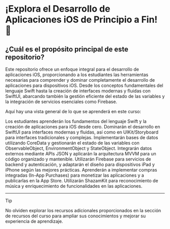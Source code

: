 # ¡Explora el Desarrollo de Aplicaciones iOS de Principio a Fin! 🚀

## ¿Cuál es el propósito principal de este repositorio?
Este repositorio ofrece un enfoque integral para el desarrollo de aplicaciones iOS, proporcionando a los estudiantes las herramientas necesarias para comprender y dominar completamente el desarrollo de aplicaciones para dispositivos iOS. Desde los conceptos fundamentales del lenguaje Swift hasta la creación de interfaces modernas y fluidas con SwiftUI, abarcando también la gestión eficiente del estado de las variables y la integración de servicios esenciales como Firebase.

Aquí hay una vista general de lo que se aprenderá en este curso:

Los estudiantes aprenderán los fundamentos del lenguaje Swift y la creación de aplicaciones para iOS desde cero.
Dominarán el desarrollo en SwiftUI para interfaces modernas y fluidas, así como en UIKit/Storyboard para interfaces tradicionales y complejas.
Implementarán bases de datos utilizando CoreData y gestionarán el estado de las variables con ObservableObject, EnvironmentObject y StateObject.
Integrarán datos externos mediante APIs JSON y aplicarán la arquitectura MVVM para un código organizado y mantenible.
Utilizarán Firebase para servicios de backend y autenticación, y adaptarán el diseño para dispositivos iPad y iPhone según las mejores prácticas.
Aprenderán a implementar compras integradas (In-App Purchases) para monetizar las aplicaciones y a publicarlas en la App Store.
Utilizarán ShazamKit para reconocimiento de música y enriquecimiento de funcionalidades en las aplicaciones.

---

> [!TIP]
> No olviden explorar los recursos adicionales proporcionados en la sección de recursos del curso para ampliar sus conocimientos y mejorar su experiencia de aprendizaje.

